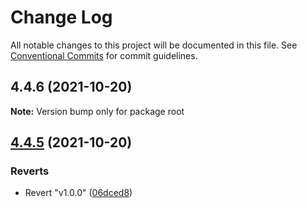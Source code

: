 # Change Log

All notable changes to this project will be documented in this file.
See [Conventional Commits](https://conventionalcommits.org) for commit guidelines.

## 4.4.6 (2021-10-20)

**Note:** Version bump only for package root

## [4.4.5](https://github.com/nortonprojects/astro/compare/v1.0.0...v4.4.5) (2021-10-20)

### Reverts

- Revert "v1.0.0" ([06dced8](https://github.com/nortonprojects/astro/commit/06dced8207a425c9d778cf6bb6fedd6c96aadbb7))
